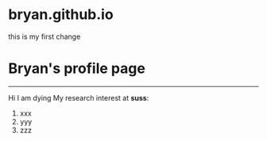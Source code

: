 # bryan.github.io

this is my first change

# Bryan's profile page
------
Hi I am dying
My research interest at **suss**: 
1. xxx
2. yyy
3. zzz


